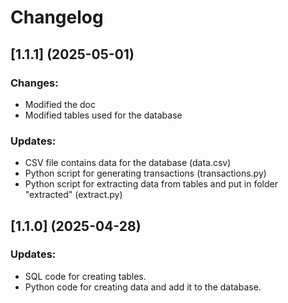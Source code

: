 # Changelog

## [1.1.1] (2025-05-01)
### Changes:
- Modified the doc
- Modified tables used for the database
### Updates:
- CSV file contains data for the database (data.csv)
- Python script for generating transactions (transactions.py)
- Python script for extracting data from tables and put in folder "extracted" (extract.py)

## [1.1.0] (2025-04-28)
### Updates:
- SQL code for creating tables.
- Python code for creating data and add it to the database.